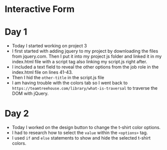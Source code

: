 # Interactive Form
# Day 1
* Today I started working on project 3
* I first started with adding jquery to my project by downloading the files from jquery.com. Then I put it into my project js folder and linked it in my index.html file with a script tag also linking my script.js right after.
* I included a text field to reveal the other options from the job role in the index.html file on lines 41-43.
* Then I hid the `other-title` in the script.js file
* I am having trouble with the colors tab so I went back to `https://teamtreehouse.com/library/what-is-traversal` to traverse the DOM with jQuery.

# Day 2
* Today I worked on the design button to change the t-shirt color options.
* I had to research how to select the `value` within the `<options>` tag.
* I used `if` and `else` statements to show and hide the selected t-shirt colors.